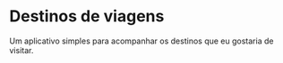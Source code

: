 # Destinos de viagens

Um aplicativo simples para acompanhar os destinos que eu gostaria de visitar.
